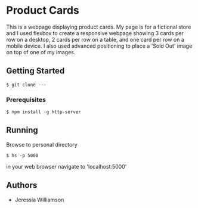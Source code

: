 # Product Cards
This is a webpage displaying product cards. My page is for a fictional store and I used flexbox to create a responsive webpage showing 3 cards per row on a desktop, 2 cards per row on a table, and one card per row on a mobile device. I also used advanced positioning to place a 'Sold Out' image on top of one of my images.

## Getting Started
```
$ git clone ---
```

### Prerequisites
```
$ npm install -g http-server
```
## Running
Browse to personal directory
```
$ hs -p 5000
```
in your web browser navigate to 'localhost:5000'

## Authors
- Jeressia Williamson
